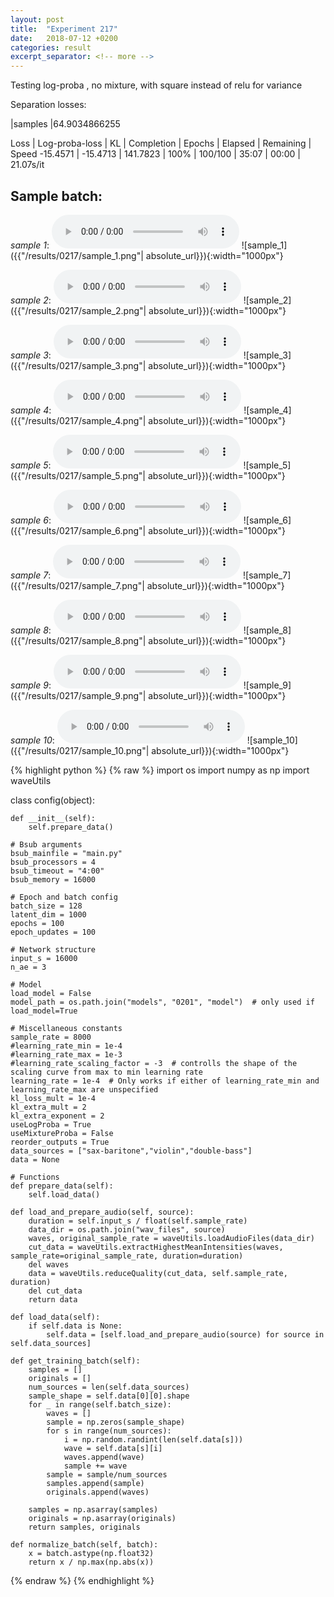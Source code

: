 ```yaml
---
layout: post
title:  "Experiment 217"
date:   2018-07-12 +0200
categories: result
excerpt_separator: <!-- more -->
---
```

Testing log-proba , no mixture, with square instead of relu for variance

Separation losses:

|samples
|64.9034866255

Loss | Log-proba-loss | KL | Completion | Epochs | Elapsed | Remaining | Speed
-15.4571 | -15.4713 | 141.7823 | 100% | 100/100 | 35:07 | 00:00 | 21.07s/it<!-- more -->

## **Sample batch**:
_sample 1_:
<audio src="/ResultsOverview/results/0217/sample_1.wav" controls preload></audio>
![sample_1]({{"/results/0217/sample_1.png"| absolute_url}}){:width="1000px"}

_sample 2_:
<audio src="/ResultsOverview/results/0217/sample_2.wav" controls preload></audio>
![sample_2]({{"/results/0217/sample_2.png"| absolute_url}}){:width="1000px"}

_sample 3_:
<audio src="/ResultsOverview/results/0217/sample_3.wav" controls preload></audio>
![sample_3]({{"/results/0217/sample_3.png"| absolute_url}}){:width="1000px"}

_sample 4_:
<audio src="/ResultsOverview/results/0217/sample_4.wav" controls preload></audio>
![sample_4]({{"/results/0217/sample_4.png"| absolute_url}}){:width="1000px"}

_sample 5_:
<audio src="/ResultsOverview/results/0217/sample_5.wav" controls preload></audio>
![sample_5]({{"/results/0217/sample_5.png"| absolute_url}}){:width="1000px"}

_sample 6_:
<audio src="/ResultsOverview/results/0217/sample_6.wav" controls preload></audio>
![sample_6]({{"/results/0217/sample_6.png"| absolute_url}}){:width="1000px"}

_sample 7_:
<audio src="/ResultsOverview/results/0217/sample_7.wav" controls preload></audio>
![sample_7]({{"/results/0217/sample_7.png"| absolute_url}}){:width="1000px"}

_sample 8_:
<audio src="/ResultsOverview/results/0217/sample_8.wav" controls preload></audio>
![sample_8]({{"/results/0217/sample_8.png"| absolute_url}}){:width="1000px"}

_sample 9_:
<audio src="/ResultsOverview/results/0217/sample_9.wav" controls preload></audio>
![sample_9]({{"/results/0217/sample_9.png"| absolute_url}}){:width="1000px"}

_sample 10_:
<audio src="/ResultsOverview/results/0217/sample_10.wav" controls preload></audio>
![sample_10]({{"/results/0217/sample_10.png"| absolute_url}}){:width="1000px"}


{% highlight python %}
{% raw %}
import os
import numpy as np
import waveUtils


class config(object):

	def __init__(self):
		self.prepare_data()

	# Bsub arguments
	bsub_mainfile = "main.py"
	bsub_processors = 4
	bsub_timeout = "4:00"
	bsub_memory = 16000

	# Epoch and batch config
	batch_size = 128
	latent_dim = 1000
	epochs = 100
	epoch_updates = 100

	# Network structure
	input_s = 16000
	n_ae = 3

	# Model
	load_model = False
	model_path = os.path.join("models", "0201", "model")  # only used if load_model=True

	# Miscellaneous constants
	sample_rate = 8000
	#learning_rate_min = 1e-4
	#learning_rate_max = 1e-3
	#learning_rate_scaling_factor = -3  # controlls the shape of the scaling curve from max to min learning rate
	learning_rate = 1e-4  # Only works if either of learning_rate_min and learning_rate_max are unspecified
	kl_loss_mult = 1e-4
	kl_extra_mult = 2
	kl_extra_exponent = 2
	useLogProba = True
	useMixtureProba = False
	reorder_outputs = True
	data_sources = ["sax-baritone","violin","double-bass"]
	data = None

	# Functions
	def prepare_data(self):
		self.load_data()

	def load_and_prepare_audio(self, source):
		duration = self.input_s / float(self.sample_rate)
		data_dir = os.path.join("wav_files", source)
		waves, original_sample_rate = waveUtils.loadAudioFiles(data_dir)
		cut_data = waveUtils.extractHighestMeanIntensities(waves, sample_rate=original_sample_rate, duration=duration)
		del waves
		data = waveUtils.reduceQuality(cut_data, self.sample_rate, duration)
		del cut_data
		return data

	def load_data(self):
		if self.data is None:
			self.data = [self.load_and_prepare_audio(source) for source in self.data_sources]

	def get_training_batch(self):
		samples = []
		originals = []
		num_sources = len(self.data_sources)
		sample_shape = self.data[0][0].shape
		for _ in range(self.batch_size):
			waves = []
			sample = np.zeros(sample_shape)
			for s in range(num_sources):
				i = np.random.randint(len(self.data[s]))
				wave = self.data[s][i]
				waves.append(wave)
				sample += wave
			sample = sample/num_sources
			samples.append(sample)
			originals.append(waves)

		samples = np.asarray(samples)
		originals = np.asarray(originals)
		return samples, originals

	def normalize_batch(self, batch):
		x = batch.astype(np.float32)
		return x / np.max(np.abs(x))

{% endraw %}
{% endhighlight %}
